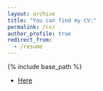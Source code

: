 ```yaml
---
layout: archive
title: "You can find my CV:"
permalink: /cv/
author_profile: true
redirect_from:
  - /resume
---
```


{% include base_path %}

* [Here](http://molinliu.github.io/files/CV.pdf)

